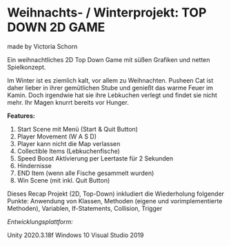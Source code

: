 # Weihnachts- / Winterprojekt: TOP DOWN 2D GAME 
made by Victoria Schorn


Ein weihnachtliches 2D Top Down Game mit süßen Grafiken und netten Spielkonzept.

Im Winter ist es ziemlich kalt, vor allem zu Weihnachten. Pusheen Cat ist daher lieber in ihrer gemütlichen Stube und genießt das warme Feuer im Kamin.
Doch irgendwie hat sie ihre Lebkuchen verlegt und findet sie nicht mehr. Ihr Magen knurrt bereits vor Hunger. 
 
 **Features:** 
 1. Start Scene mit Menü (Start & Quit Button)
 2. Player Movement (W A S D)
 3. Player kann nicht die Map verlassen
 4. Collectible Items (Lebkuchenfische)
 5. Speed Boost Aktivierung per Leertaste für 2 Sekunden
 6. Hindernisse
 7. END Item (wenn alle Fische gesammelt wurden)
 8. Win Scene (mit inkl. Quit Button)




Dieses Recap Projekt (2D, Top-Down) inkludiert die Wiederholung folgender Punkte: Anwendung von Klassen, Methoden (eigene und vorimplementierte Methoden), Variablen, If-Statements, Collision, Trigger



*Entwicklungsplattform:*

Unity 2020.3.18f Windows 10 Visual Studio 2019
